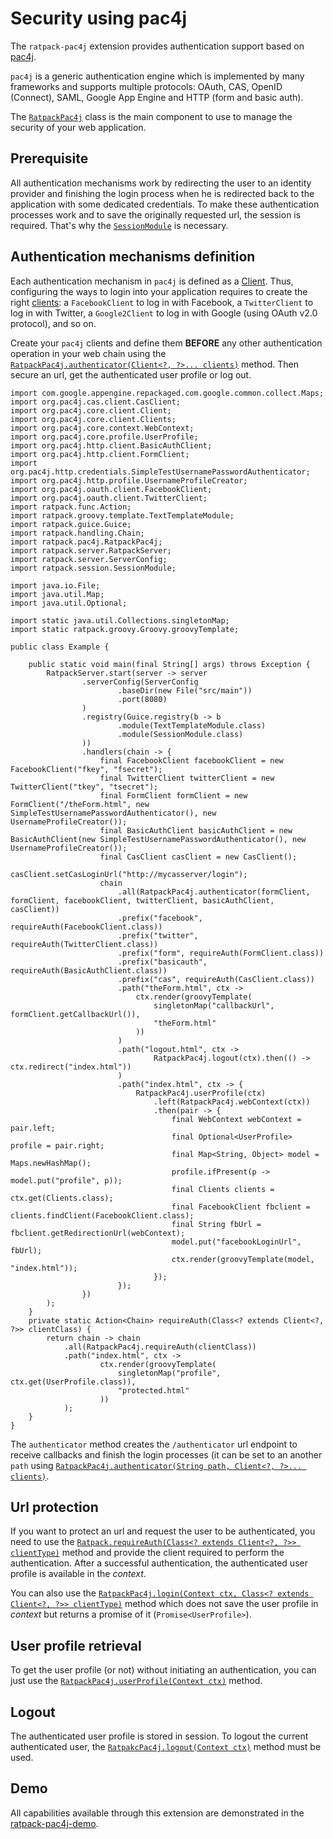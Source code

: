 # Security using pac4j

The `ratpack-pac4j` extension provides authentication support based on [pac4j](https://github.com/pac4j/pac4j).

`pac4j` is a generic authentication engine which is implemented by many frameworks and supports multiple protocols: OAuth, CAS, OpenID (Connect), SAML, Google App Engine and HTTP (form and basic auth).

The [`RatpackPac4j`](api/ratpack/pac4j/RatpackPac4j.html) class is the main component to use to manage the security of your web application.


## Prerequisite

All authentication mechanisms work by redirecting the user to an identity provider and finishing the login process when he is redirected back to the application with some dedicated credentials.
To make these authentication processes work and to save the originally requested url, the session is required. That's why the [`SessionModule`](api/ratpack/session/SessionModule.html) is necessary.


## Authentication mechanisms definition

Each authentication mechanism in `pac4j` is defined as a [Client](https://github.com/pac4j/pac4j/blob/master/pac4j-core/src/main/java/org/pac4j/core/client/Client.java).
Thus, configuring the ways to login into your application requires to create the right [clients](https://github.com/pac4j/pac4j/wiki/Clients): a `FacebookClient` to log in with Facebook, a `TwitterClient` to log in with Twitter, a `Google2Client` to log in with Google (using OAuth v2.0 protocol), and so on.

Create your `pac4j` clients and define them **BEFORE** any other authentication operation in your web chain using the [`RatpackPac4j.authenticator(Client<?, ?>... clients)`](api/ratpack/pac4j/RatpackPac4j.html#authenticator-org.pac4j.core.client.Client...-) method. Then secure an url, get the authenticated user profile or log out. 

```language-java
import com.google.appengine.repackaged.com.google.common.collect.Maps;
import org.pac4j.cas.client.CasClient;
import org.pac4j.core.client.Client;
import org.pac4j.core.client.Clients;
import org.pac4j.core.context.WebContext;
import org.pac4j.core.profile.UserProfile;
import org.pac4j.http.client.BasicAuthClient;
import org.pac4j.http.client.FormClient;
import org.pac4j.http.credentials.SimpleTestUsernamePasswordAuthenticator;
import org.pac4j.http.profile.UsernameProfileCreator;
import org.pac4j.oauth.client.FacebookClient;
import org.pac4j.oauth.client.TwitterClient;
import ratpack.func.Action;
import ratpack.groovy.template.TextTemplateModule;
import ratpack.guice.Guice;
import ratpack.handling.Chain;
import ratpack.pac4j.RatpackPac4j;
import ratpack.server.RatpackServer;
import ratpack.server.ServerConfig;
import ratpack.session.SessionModule;

import java.io.File;
import java.util.Map;
import java.util.Optional;

import static java.util.Collections.singletonMap;
import static ratpack.groovy.Groovy.groovyTemplate;

public class Example {

    public static void main(final String[] args) throws Exception {
        RatpackServer.start(server -> server
                .serverConfig(ServerConfig
                        .baseDir(new File("src/main"))
                        .port(8080)
                )
                .registry(Guice.registry(b -> b
                        .module(TextTemplateModule.class)
                        .module(SessionModule.class)
                ))
                .handlers(chain -> {
                    final FacebookClient facebookClient = new FacebookClient("fkey", "fsecret");
                    final TwitterClient twitterClient = new TwitterClient("tkey", "tsecret");
                    final FormClient formClient = new FormClient("/theForm.html", new SimpleTestUsernamePasswordAuthenticator(), new UsernameProfileCreator());
                    final BasicAuthClient basicAuthClient = new BasicAuthClient(new SimpleTestUsernamePasswordAuthenticator(), new UsernameProfileCreator());
                    final CasClient casClient = new CasClient();
                    casClient.setCasLoginUrl("http://mycasserver/login");
                    chain
                        .all(RatpackPac4j.authenticator(formClient, formClient, facebookClient, twitterClient, basicAuthClient, casClient))
                        .prefix("facebook", requireAuth(FacebookClient.class))
                        .prefix("twitter", requireAuth(TwitterClient.class))
                        .prefix("form", requireAuth(FormClient.class))
                        .prefix("basicauth", requireAuth(BasicAuthClient.class))
                        .prefix("cas", requireAuth(CasClient.class))
                        .path("theForm.html", ctx ->
                            ctx.render(groovyTemplate(
                                singletonMap("callbackUrl", formClient.getCallbackUrl()),
                                "theForm.html"
                            ))
                        )
                        .path("logout.html", ctx ->
                                RatpackPac4j.logout(ctx).then(() -> ctx.redirect("index.html"))
                        )
                        .path("index.html", ctx -> {
                            RatpackPac4j.userProfile(ctx)
                                .left(RatpackPac4j.webContext(ctx))
                                .then(pair -> {
                                    final WebContext webContext = pair.left;
                                    final Optional<UserProfile> profile = pair.right;
                                    final Map<String, Object> model = Maps.newHashMap();
                                    profile.ifPresent(p -> model.put("profile", p));
                                    final Clients clients = ctx.get(Clients.class);
                                    final FacebookClient fbclient = clients.findClient(FacebookClient.class);
                                    final String fbUrl = fbclient.getRedirectionUrl(webContext);
                                    model.put("facebookLoginUrl", fbUrl);
                                    ctx.render(groovyTemplate(model, "index.html"));
                                });
                        });
                })
        );
    }
    private static Action<Chain> requireAuth(Class<? extends Client<?, ?>> clientClass) {
        return chain -> chain
            .all(RatpackPac4j.requireAuth(clientClass))
            .path("index.html", ctx ->
                    ctx.render(groovyTemplate(
                        singletonMap("profile", ctx.get(UserProfile.class)),
                        "protected.html"
                    ))
            );
    }
}
```

The `authenticator` method creates the `/authenticator` url endpoint to receive callbacks and finish the login processes (it can be set to an another `path` using [`RatpackPac4j.authenticator(String path, Client<?, ?>... clients)`](api/ratpack/pac4j/RatpackPac4j.html#authenticator-java.lang.String-org.pac4j.core.client.Client...-).


## Url protection

If you want to protect an url and request the user to be authenticated, you need to use the [`Ratpack.requireAuth(Class<? extends Client<?, ?>> clientType)`](api/ratpack/pac4j/RatpackPac4j.html#requireAuth-java.lang.Class-) method and provide the client required to perform the authentication.
After a successful authentication, the authenticated user profile is available in the *context*.

You can also use the [`RatpackPac4j.login(Context ctx, Class<? extends Client<?, ?>> clientType)`](api/ratpack/pac4j/RatpackPac4j.html#login-ratpack.handling.Context-java.lang.Class-) method which does not save the user profile in *context* but returns a promise of it (`Promise<UserProfile>`).


## User profile retrieval

To get the user profile (or not) without initiating an authentication, you can just use the [`RatpackPac4j.userProfile(Context ctx)`](api/ratpack/pac4j/RatpackPac4j.html#userProfile-ratpack.handling.Context-) method.


## Logout

The authenticated user profile is stored in session. To logout the current authenticated user, the [`RatpakcPac4j.logout(Context ctx)`](api/ratpack/pac4j/RatpackPac4j.html#logout-ratpack.handling.Context-) method must be used.


## Demo

All capabilities available through this extension are demonstrated in the [ratpack-pac4j-demo](https://github.com/pac4j/ratpack-pac4j-demo).
